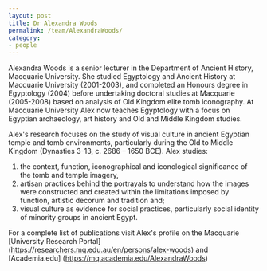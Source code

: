 ```yaml
---
layout: post
title: Dr Alexandra Woods
permalink: /team/AlexandraWoods/
category:
- people
---
```



<!-- <amp-img width="600" height="300" layout="responsive" src="http://lorempixel.com/600/300/sports"></amp-img> -->

<main id="content" role="main" class="content">

<amp-img width="300" height="300" class="author-thumb-post" layout="responsive" alt="Cover" src="/assets/images/alexwoodsedit.jpg"></amp-img>

Alexandra Woods is a senior lecturer in the Department of Ancient History, Macquarie University. She studied Egyptology and Ancient History at Macquarie University (2001-2003), and completed an Honours degree in Egyptology (2004) before undertaking doctoral studies at Macquarie (2005-2008) based on analysis of Old Kingdom elite tomb iconography. At Macquarie University Alex now teaches Egyptology with a focus on Egyptian archaeology, art history and Old and Middle Kingdom studies.

Alex's research focuses on the study of visual culture in ancient Egyptian temple and tomb environments, particularly during the Old to Middle Kingdom (Dynasties 3-13, c. 2686 – 1650 BCE). Alex studies:
1. the context, function, iconographical and iconological significance of the tomb and temple imagery,
1. artisan practices behind the portrayals to understand how the images were constructed and created within the limitations imposed by function, artistic decorum and tradition and;
1. visual culture as evidence for social practices, particularly social identity of minority groups in ancient Egypt.

For a complete list of publications visit Alex's profile on the Macquarie [University Research Portal] (https://researchers.mq.edu.au/en/persons/alex-woods) and [Academia.edu] (https://mq.academia.edu/AlexandraWoods)



</main>
